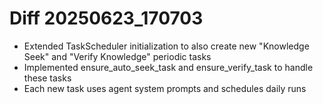 # Diff 20250623_170703
- Extended TaskScheduler initialization to also create new "Knowledge Seek" and "Verify Knowledge" periodic tasks
- Implemented ensure_auto_seek_task and ensure_verify_task to handle these tasks
- Each new task uses agent system prompts and schedules daily runs
